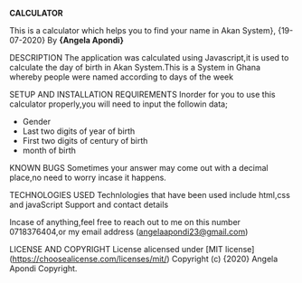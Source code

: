  <strong>CALCULATOR</strong>

 This is a calculator which helps you to find your name in Akan System}, {19-07-2020}
 By **{Angela Apondi}**

 DESCRIPTION
The application was calculated using Javascript,it is used to calculate the day of birth in Akan System.This is a System in Ghana  whereby people were named according to days of the week 

SETUP AND INSTALLATION REQUIREMENTS
Inorder for you to use this calculator properly,you will need to input the followin data;
* Gender
* Last two digits of year of birth
* First two digits of century of birth
* month of birth

KNOWN BUGS
Sometimes your answer may come out with a decimal place,no need to worry incase it happens.

TECHNOLOGIES USED
Technlologies that have been used include html,css and javaScript
Support and contact details

Incase of anything,feel free to reach out to me on this number 0718376404,or my email
address (angelaapondi23@gmail.com)

LICENSE AND COPYRIGHT
License alicensed under [MIT license] (https://choosealicense.com/licenses/mit/) Copyright (c) {2020} Angela Apondi Copyright.


